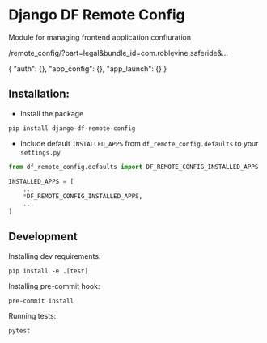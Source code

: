 
# Django DF Remote Config

Module for managing frontend application confiuration


/remote_config/?part=legal&bundle_id=com.roblevine.saferide&...

{
"auth": {},
"app_config": {},
"app_launch": {}
}


## Installation:

- Install the package

```
pip install django-df-remote-config
```


- Include default `INSTALLED_APPS` from `df_remote_config.defaults` to your `settings.py`

```python
from df_remote_config.defaults import DF_REMOTE_CONFIG_INSTALLED_APPS

INSTALLED_APPS = [
    ...
    *DF_REMOTE_CONFIG_INSTALLED_APPS,
    ...
]

```


## Development

Installing dev requirements:

```
pip install -e .[test]
```

Installing pre-commit hook:

```
pre-commit install
```

Running tests:

```
pytest
```
